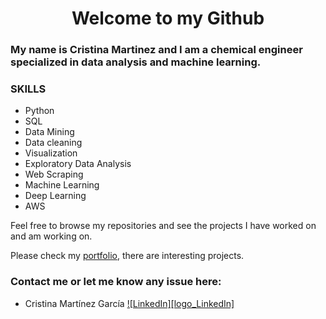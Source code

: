 <h1 align = "center"> Welcome to my Github </h1>
<h3 align = "left"> My name is Cristina Martinez and I am a chemical engineer specialized in data analysis and machine learning.</h3>

### SKILLS
* Python
* SQL
* Data Mining
* Data cleaning
* Visualization
* Exploratory Data Analysis
* Web Scraping
* Machine Learning
* Deep Learning
* AWS

Feel free to browse my repositories and see the projects I have worked on and am working on.

Please check my [portfolio](https://cristina-mg.github.io/Portfolio/), there are interesting projects.



### Contact me or let me know any issue here:

* Cristina Martínez García
[![LinkedIn][logo_LinkedIn]](https://www.linkedin.com/in/cristina-mart%C3%ADnez-garc%C3%ADa-438209170/)

<!--
**Cristina-MG/Cristina-MG** is a ✨ _special_ ✨ repository because its `README.md` (this file) appears on your GitHub profile.

Here are some ideas to get you started:

- 🔭 I’m currently working on ...
- 🌱 I’m currently learning ...
- 👯 I’m looking to collaborate on ...
- 🤔 I’m looking for help with ...
- 💬 Ask me about ...
- 📫 How to reach me: ...
- 😄 Pronouns: ...
- ⚡ Fun fact: ...
-->
